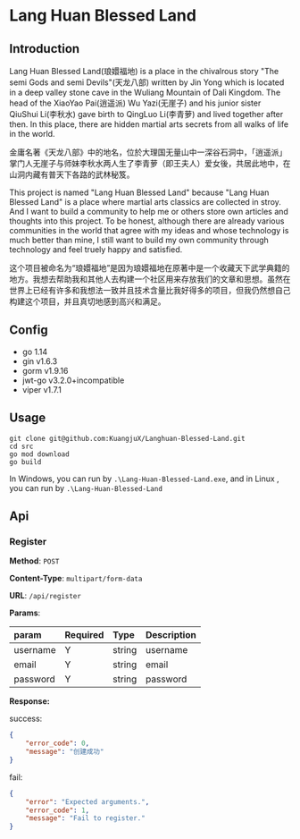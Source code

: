 # Lang Huan Blessed Land

## Introduction

Lang Huan Blessed Land(琅嬛福地) is a place in the chivalrous story  "The semi Gods and semi Devils"(天龙八部) written by Jin Yong which is located in a deep valley stone cave in the Wuliang Mountain of Dali Kingdom.  The head of the XiaoYao Pai(逍遥派) Wu Yazi(无崖子) and his junior sister QiuShui Li(李秋水) gave birth to QingLuo Li(李青萝) and lived together after then. In this place, there are hidden martial arts secrets from all walks of life in the world.

金庸名著《天龙八部》中的地名，位於大理国无量山中一深谷石洞中，「逍遥派」掌门人无崖子与师妹李秋水两人生了李青萝（即王夫人）爱女後，共居此地中，在山洞内藏有普天下各路的武林秘笈。

This project is named "Lang Huan Blessed Land" because "Lang Huan Blessed Land" is a place where martial arts classics are collected in stroy. And I want to build a community to help me or others store own articles and thoughts into this project. To be honest, although there are already various communities in the world that agree with my ideas and whose technology is much better than mine, I still want to build my own community through technology and feel truely happy and satisfied.

这个项目被命名为“琅嬛福地”是因为琅嬛福地在原著中是一个收藏天下武学典籍的地方。我想去帮助我和其他人去构建一个社区用来存放我们的文章和思想。虽然在世界上已经有许多和我想法一致并且技术含量比我好得多的项目，但我仍然想自己构建这个项目，并且真切地感到高兴和满足。

## Config

- go  1.14
- gin  v1.6.3
- gorm  v1.9.16
- jwt-go v3.2.0+incompatible
- viper v1.7.1

## Usage

```
git clone git@github.com:KuangjuX/Langhuan-Blessed-Land.git
cd src
go mod download
go build
```

In Windows, you can run by `.\Lang-Huan-Blessed-Land.exe`, and in Linux , you can run by `.\Lang-Huan-Blessed-Land`

## Api

### Register

**Method**: `POST`

**Content-Type**: `multipart/form-data`

**URL**: `/api/register`

**Params**:

| param    | Required | Type   | Description |
| :------- | :------- | :----- | ----------- |
| username | Y        | string | username    |
| email    | Y        | string | email       |
| password | Y        | string | password    |

**Response:**

success:

```json
{
    "error_code": 0,
    "message": "创建成功"
}
```

fail:

```json
{
    "error": "Expected arguments.",
    "error_code": 1,
    "message": "Fail to register."
}
```



